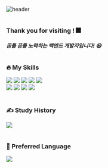 ![header](https://capsule-render.vercel.app/api?type=waving&color=auto&height=200&section=header&text=Wiggle%20Wiggle%20Developer!&fontSize=50)

#
### Thank you for visiting ! 🎆
##### 꿈틀 꿈틀 노력하는 백엔드 개발자입니다! 😆
#
### 🔥 My Skills
<div>
  <img src="https://img.shields.io/badge/Java-007396?style=flat-square&logo=Java&logoColor=white">
  <img src="https://img.shields.io/badge/Spring%20Boot-6DB33F?style=flat-square&logo=Spring%20Boot&logoColor=white">
  <img src="https://img.shields.io/badge/MySql-4479A1?style=flat-square&logo=Mysql&logoColor=white">
  <img src="https://img.shields.io/badge/Python-3776AB?style=flat-square&logo=Python&logoColor=white">
  <img src="https://img.shields.io/badge/Django-092E20?style=flat-square&logo=Django&logoColor=white"><br>
  <img src="https://img.shields.io/badge/GitLab-FC6D26?style=flat-square&logo=GitLab&logoColor=white">
  <img src="https://img.shields.io/badge/Jenkins-D24939?style=flat-square&logo=Jenkins&logoColor=white">
  <img src="https://img.shields.io/badge/Microsoft Azure-0078D4?style=flat-square&logo=Microsoft Azure&logoColor=white">
  <img src="https://img.shields.io/badge/React-61DAFB?style=flat-square&logo=React&logoColor=white">
</div>

#
### ✍️ Study History
![](https://github-readme-stats.vercel.app/api?username=Jijuhwan&show_icons=true&theme=cobalt)

#
### 📖 Preferred Language
![](https://github-readme-stats.vercel.app/api/top-langs/?username=Jijuhwan&layout=compact&theme=cobalt)
